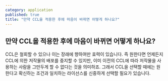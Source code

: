 ```yaml
---
category: application
published: true
title: "만약 CCL을 적용한 후에 마음이 바뀌면 어떻게 하나요?"
---
```




## 	만약 CCL을 적용한 후에 마음이 바뀌면 어떻게 하나요?

CCL은 철회할 수 있으나 이는 장래에 향하여만 효력이 있습니다. 즉 원한다면 언제든지 CCL에 의한 저작물의 배포를 중지할 수 있지만, 이미 이전의 CCL에 따라 저작물을 사용하는 사람을 그만두게 할 수 없다는 것을 의미하죠. 그래서 CCL을 선택할 때에는 원한다고 확신하는 조건과 일치하는 라이선스를 신중하게 선택할 필요가 있습니다.
